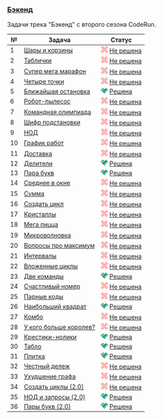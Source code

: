 ### [Бэкенд](https://coderun.yandex.ru/selections/2024-summer-backend)  
Задачи трека "Бэкенд" с второго сезона CodeRun.

| №  | Задача                                                                                                            | Статус                                                                                                     |
|----|-------------------------------------------------------------------------------------------------------------------|------------------------------------------------------------------------------------------------------------|
| 1  | [Шары и корзины](https://coderun.yandex.ru/selections/2024-summer-backend/problems/balls-and-baskets)             | <img src="../assets/ic_failure.svg" width="16"/> [Не решена](../backend-summer/balls-and-baskets.kt)       |
| 2  | [Таблички](https://coderun.yandex.ru/selections/2024-summer-backend/problems/tables)                              | <img src="../assets/ic_failure.svg" width="16"/> [Не решена](../backend-summer/tables.kt)                  |
| 3  | [Супер мега марафон](https://coderun.yandex.ru/selections/2024-summer-backend/problems/super-marathon)            | <img src="../assets/ic_failure.svg" width="16"/> [Не решена](../backend-summer/super-marathon.kt)          |
| 4  | [Четыре точки](https://coderun.yandex.ru/selections/2024-summer-backend/problems/four-points)                     | <img src="../assets/ic_failure.svg" width="16"/> [Не решена](../backend-summer/four-points.kt)             |
| 5  | [Ближайшая остановка](https://coderun.yandex.ru/selections/2024-summer-backend/problems/nearest-bus-stop)         | <img src="../.assets/ic_success.svg" width="16"/> [Решена](../backend-summer/nearest-bus-stop.kt)           |
| 6  | [Робот-пылесос](https://coderun.yandex.ru/selections/2024-summer-backend/problems/vacuum-cleaner)                 | <img src="../assets/ic_failure.svg" width="16"/> [Не решена](../backend-summer/vacuum-cleaner.kt)          |
| 7  | [Командная олимпиада](https://coderun.yandex.ru/selections/2024-summer-backend/problems/team-contest)             | <img src="../assets/ic_failure.svg" width="16"/> [Не решена](../backend-summer/team-contest.kt)            |
| 8  | [Шифр подстановки](https://coderun.yandex.ru/selections/2024-summer-backend/problems/substitution-code-v2)        | <img src="../assets/ic_failure.svg" width="16"/> [Не решена](../backend-summer/substitution-code-v2.kt)    |
| 9  | [НОД](https://coderun.yandex.ru/selections/2024-summer-backend/problems/gcd)                                      | <img src="../assets/ic_failure.svg" width="16"/> [Не решена](../backend-summer/gcd.kt)                     |
| 10 | [График работ](https://coderun.yandex.ru/selections/2024-summer-backend/problems/work-schedule)                   | <img src="../assets/ic_failure.svg" width="16"/> [Не решена](../backend-summer/work-schedule.kt)           |
| 11 | [Доставка](https://coderun.yandex.ru/selections/2024-summer-backend/problems/pizza-delivery)                      | <img src="../assets/ic_failure.svg" width="16"/> [Не решена](../backend-summer/pizza-delivery.kt)          |
| 12 | [Делители](https://coderun.yandex.ru/selections/2024-summer-backend/problems/divisors-number)                     | <img src="../.assets/ic_success.svg" width="16"/> [Решена](../backend-summer/divisors-number.kt)            |
| 13 | [Пара букв](https://coderun.yandex.ru/selections/2024-summer-backend/problems/couple-of-letters)                  | <img src="../.assets/ic_success.svg" width="16"/> [Решена](../backend-summer/couple-of-letters.kt)          |
| 14 | [Среднее в окне](https://coderun.yandex.ru/selections/2024-summer-backend/problems/average-in-window)             | <img src="../assets/ic_failure.svg" width="16"/> [Не решена](../backend-summer/average-in-window.kt)       |
| 15 | [Сумма](https://coderun.yandex.ru/selections/2024-summer-backend/problems/splitting-into-terms)                   | <img src="../assets/ic_failure.svg" width="16"/> [Не решена](../backend-summer/splitting-into-terms.kt)    |
| 16 | [Создать цикл](https://coderun.yandex.ru/selections/2024-summer-backend/problems/cycle-creation)                  | <img src="../assets/ic_failure.svg" width="16"/> [Не решена](../backend-summer/cycle-creation.kt)          |
| 17 | [Кристаллы](https://coderun.yandex.ru/selections/2024-summer-backend/problems/crystals)                           | <img src="../assets/ic_failure.svg" width="16"/> [Не решена](../backend-summer/crystals.kt)                |
| 18 | [Мега пицца](https://coderun.yandex.ru/selections/2024-summer-backend/problems/mega-pizza)                        | <img src="../assets/ic_failure.svg" width="16"/> [Не решена](../backend-summer/mega-pizza.kt)              |
| 19 | [Микроволновка](https://coderun.yandex.ru/selections/2024-summer-backend/problems/microwave)                      | <img src="../assets/ic_failure.svg" width="16"/> [Не решена](../backend-summer/microwave.kt)               |
| 20 | [Вопросы про максимум](https://coderun.yandex.ru/selections/2024-summer-backend/problems/questions-about-maximum) | <img src="../assets/ic_failure.svg" width="16"/> [Не решена](../backend-summer/questions-about-maximum.kt) |
| 21 | [Интервалы](https://coderun.yandex.ru/selections/2024-summer-backend/problems/invervals)                          | <img src="../assets/ic_failure.svg" width="16"/> [Не решена](../backend-summer/invervals.kt)               |
| 22 | [Вложенные циклы](https://coderun.yandex.ru/selections/2024-summer-backend/problems/nested-cycle)                 | <img src="../assets/ic_failure.svg" width="16"/> [Не решена](../backend-summer/nested-cycle.kt)            |
| 23 | [Две команды](https://coderun.yandex.ru/selections/2024-summer-backend/problems/two-teams)                        | <img src="../.assets/ic_success.svg" width="16"/> [Решена](../backend-summer/two-teams.kt)                  |
| 24 | [Счастливый номер](https://coderun.yandex.ru/selections/2024-summer-backend/problems/lucky-number)                | <img src="../assets/ic_failure.svg" width="16"/> [Не решена](../backend-summer/lucky-number.kt)            |
| 25 | [Парные коды](https://coderun.yandex.ru/selections/2024-summer-backend/problems/paired-codes)                     | <img src="../assets/ic_failure.svg" width="16"/> [Не решена](../backend-summer/paired-codes.kt)            |
| 26 | [Наибольший квадрат](https://coderun.yandex.ru/selections/2024-summer-backend/problems/biggest-square)            | <img src="../.assets/ic_success.svg" width="16"/> [Решена](../backend-summer/biggest-square.kt)             |
| 27 | [Комбо](https://coderun.yandex.ru/selections/2024-summer-backend/problems/combo)                                  | <img src="../assets/ic_failure.svg" width="16"/> [Не решена](../backend-summer/combo.kt)                   |
| 28 | [У кого больше королев?](https://coderun.yandex.ru/selections/2024-summer-backend/problems/queen-amount)          | <img src="../assets/ic_failure.svg" width="16"/> [Не решена](../backend-summer/queen-amount.kt)            |
| 29 | [Крестики-нолики](https://coderun.yandex.ru/selections/2024-summer-backend/problems/tic-tac-toe)                  | <img src="../.assets/ic_success.svg" width="16"/> [Решена](../backend-summer/tic-tac-toe.kt)                |
| 30 | [Табло](https://coderun.yandex.ru/selections/2024-summer-backend/problems/tableau)                                | <img src="../.assets/ic_success.svg" width="16"/> [Решена](../backend-summer/tableau.kt)                    |
| 31 | [Плитка](https://coderun.yandex.ru/selections/2024-summer-backend/problems/tiles)                                 | <img src="../.assets/ic_success.svg" width="16"/> [Решена](../backend-summer/tiles.kt)                      |
| 32 | [Честный дележ](https://coderun.yandex.ru/selections/2024-summer-backend/problems/fair-division)                  | <img src="../assets/ic_failure.svg" width="16"/> [Не решена](../backend-summer/fair-division.kt)           |
| 33 | [Ухудшение графа](https://coderun.yandex.ru/selections/2024-summer-backend/problems/graph-degradation)            | <img src="../assets/ic_failure.svg" width="16"/> [Не решена](../backend-summer/graph-degradation.kt)       |
| 34 | [Создать циклы (2.0)](https://coderun.yandex.ru/selections/2024-summer-backend/problems/crete-cycle-2)            | <img src="../assets/ic_failure.svg" width="16"/> [Не решена](../backend-summer/crete-cycle-2.kt)           |
| 35 | [НОД и запросы (2.0)](https://coderun.yandex.ru/selections/2024-summer-backend/problems/gcd-2)                    | <img src="../.assets/ic_success.svg" width="16"/> [Решена](../backend-summer/gcd-2.kt)                      |
| 36 | [Пары букв (2.0)](https://coderun.yandex.ru/selections/2024-summer-backend/problems/letters-pair-2)               | <img src="../.assets/ic_success.svg" width="16"/> [Решена](../backend-summer/letters-pair-2.kt)             |
